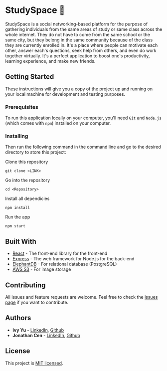# StudySpace 🧠

StudySpace is a social networking-based platform for the purpose of gathering individuals from the same areas of study or same class across the whole internet. They do not have to come from the same school or the same city, but they belong in the same community because of the class they are currently enrolled in. It's a place where people can motivate each other, answer each's questions, seek help from others, and even do work together virtually. It's a perfect application to boost one's productivity, learning experience, and make new friends.

## Getting Started

These instructions will give you a copy of the project up and running on
your local machine for development and testing purposes. 

### Prerequisites

To run this application locally on your computer, you'll need `Git` and `Node.js` (which comes with `npm`) installed on your computer.

### Installing

 Then run the following command in the command line and go to the desired directory to store this project:

Clone this repository

    git clone <LINK>

Go into the repository

    cd <Repository>

Install all dependicies

    npm install

Run the app

    npm start

## Built With

  - [React](https://www.contributor-covenant.org/) - The front-end library for the front-end
  - [Express](https://expressjs.com/) - The web framework for Node.js for the back-end
  - [ElephantDB](https://www.elephantsql.com/) - For relational database (PostgreSQL)
  - [AWS S3](https://aws.amazon.com/pm/serv-s3/?trk=fecf68c9-3874-4ae2-a7ed-72b6d19c8034&sc_channel=ps&sc_campaign=acquisition&sc_medium=ACQ-P|PS-GO|Brand|Desktop|SU|Storage|S3|US|EN|Text&s_kwcid=AL!4422!3!488982706719!e!!g!!aws%20s3&ef_id=Cj0KCQjw8amWBhCYARIsADqZJoVOoSKV5Zl5Hnes1iBb35FwzHT0iVzz-tfofZEGDMWGsoWcCqLIjb8aAoB3EALw_wcB:G:s&s_kwcid=AL!4422!3!488982706719!e!!g!!aws%20s3) - For image storage

## Contributing

All issues and feature requests are welcome.
Feel free to check the [issues page](<LINK TO ISSUES PAGE>) if you want to contribute.

## Authors

  - **Ivy Yu** - [LinkedIn](https://www.linkedin.com/in/ivyxyu/), [Github](https://github.com/ivy118)
  - **Jonathan Cen** - [LinkedIn](https://www.linkedin.com/in/jonathancen/), [Github](https://github.com/JonathanCen)

## License

This project is [MIT licensed](https://github.com/ivy118/StudySpace/blob/master/License).
